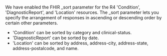 We have enabled the FHIR _sort parameter for the R4 'Condition', 'DiagnosticReport', and 'Location' resources. The _sort parameter lets you specify the arrangement of responses in ascending or descending order by certain other parameters.
 - 'Condition' can be sorted by category and clinical-status.
 - 'DiagnosticReport' can be sorted by date.
 - 'Location' can be sorted by address, address-city, address-state, address-postalcode, and name.
